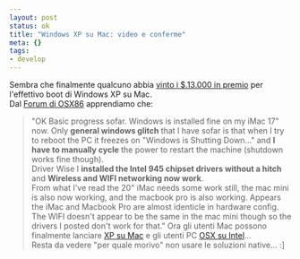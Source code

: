 ```yaml
--- 
layout: post
status: ok
title: "Windows XP su Mac: video e conferme"
meta: {}
tags: 
- develop
---
```

Sembra che finalmente qualcuno abbia [vinto i $.13.000 in premio](http://onmac.net/) per l'effettivo boot di Windows XP su Mac.  
Dal [Forum di OSX86](http://forum.osx86project.org/index.php?s=&showtopic=11731&view=findpost&p=76616) apprendiamo che:
>"OK Basic progress sofar. Windows is installed fine on my iMac 17" now. Only **general windows glitch** that I have sofar is that when I try to reboot the PC it freezes on "Windows is Shutting Down..." and **I have to manually cycle** the power to restart the machine (shutdown works fine though).  
> Driver Wise I **installed the Intel 945 chipset drivers without a hitch** and **Wireless and WIFI networking now work**.  
> From what I've read the 20" iMac needs some work still, the mac mini is also now working, and the macbook pro is also working. Appears the iMac and Macbook Pro are almost identicle in hardware config. The WIFI doesn't appear to be the same in the mac mini though so the drivers I posted don't work for that."
Ora gli utenti Mac possono finalmente lanciare [XP su Mac](http://onmac.net/) e gli utenti PC [OSX su Intel](http://osx86project.org)...  
Resta da vedere "per quale morivo" non usare le soluzioni native... :] 
